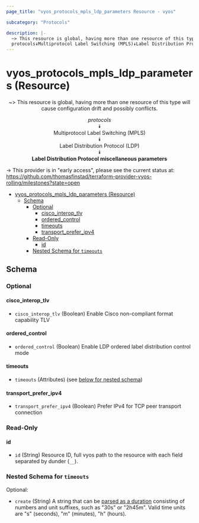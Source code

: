 ```yaml
---
page_title: "vyos_protocols_mpls_ldp_parameters Resource - vyos"

subcategory: "Protocols"

description: |-
  ~> This resource is global, having more than one resource of this type will cause configuration drift and possibly conflicts.
  protocols⯯Multiprotocol Label Switching (MPLS)⯯Label Distribution Protocol (LDP)⯯Label Distribution Protocol miscellaneous parameters
---
```


# vyos_protocols_mpls_ldp_parameters (Resource)
<center>

~> This resource is global, having more than one resource of this type will cause configuration drift and possibly conflicts.

*protocols*  
⯯  
Multiprotocol Label Switching (MPLS)  
⯯  
Label Distribution Protocol (LDP)  
⯯  
**Label Distribution Protocol miscellaneous parameters**


</center>

-> This provider is in "early access", please see the current status at: https://github.com/thomasfinstad/terraform-provider-vyos-rolling/milestones?state=open

<!--TOC-->

- [vyos_protocols_mpls_ldp_parameters (Resource)](#vyos_protocols_mpls_ldp_parameters-resource)
  - [Schema](#schema)
    - [Optional](#optional)
      - [cisco_interop_tlv](#cisco_interop_tlv)
      - [ordered_control](#ordered_control)
      - [timeouts](#timeouts)
      - [transport_prefer_ipv4](#transport_prefer_ipv4)
    - [Read-Only](#read-only)
      - [id](#id)
    - [Nested Schema for `timeouts`](#nested-schema-for-timeouts)

<!--TOC-->

<!-- schema generated by tfplugindocs -->
## Schema

### Optional

#### cisco_interop_tlv
- `cisco_interop_tlv` (Boolean) Enable Cisco non-compliant format capability TLV
#### ordered_control
- `ordered_control` (Boolean) Enable LDP ordered label distribution control mode
#### timeouts
- `timeouts` (Attributes) (see [below for nested schema](#nestedatt--timeouts))
#### transport_prefer_ipv4
- `transport_prefer_ipv4` (Boolean) Prefer IPv4 for TCP peer transport connection

### Read-Only

#### id
- `id` (String) Resource ID, full vyos path to the resource with each field separated by dunder (`__`).

<a id="nestedatt--timeouts"></a>
### Nested Schema for `timeouts`

Optional:

- `create` (String) A string that can be [parsed as a duration](https://pkg.go.dev/time#ParseDuration) consisting of numbers and unit suffixes, such as &#34;30s&#34; or &#34;2h45m&#34;. Valid time units are &#34;s&#34; (seconds), &#34;m&#34; (minutes), &#34;h&#34; (hours).

